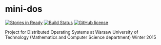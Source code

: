 # mini-dos

[![Stories in Ready](https://badge.waffle.io/dzitkowskik/mini-dos.svg?label=ready&title=Ready)](http://waffle.io/dzitkowskik/mini-dos) [![Build Status](https://travis-ci.org/dzitkowskik/mini-dos.svg?branch=master)](https://travis-ci.org/dzitkowskik/mini-dos) [![GitHub license](https://img.shields.io/badge/license-Apache--2.0-blue.svg)](https://raw.githubusercontent.com/dzitkowskik/mini-dos/master/LICENSE)

Project for Distributed Operating Systems at Warsaw University of Technology (Mathematics and Computer Science department) Winter 2015
